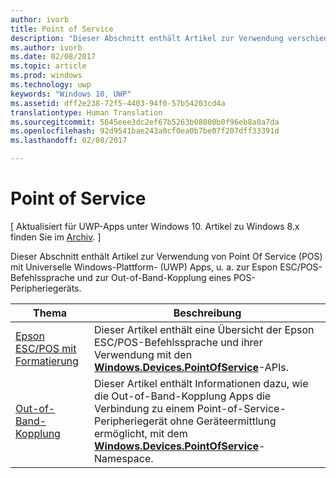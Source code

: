 ```yaml
---
author: ivorb
title: Point of Service
description: "Dieser Abschnitt enthält Artikel zur Verwendung verschiedener Features des Point-of-Service-Namespace."
ms.author: ivorb
ms.date: 02/08/2017
ms.topic: article
ms.prod: windows
ms.technology: uwp
keywords: "Windows 10, UWP"
ms.assetid: dff2e238-72f5-4403-94f0-57b54203cd4a
translationtype: Human Translation
ms.sourcegitcommit: 5645eee3dc2ef67b5263b08800b0f96eb8a0a7da
ms.openlocfilehash: 92d9541bae243a0cf0ea0b7be07f207dff33391d
ms.lasthandoff: 02/08/2017

---
```

# <a name="point-of-service"></a>Point of Service

\[ Aktualisiert für UWP-Apps unter Windows 10. Artikel zu Windows 8.x finden Sie im [Archiv](http://go.microsoft.com/fwlink/p/?linkid=619132). \]

Dieser Abschnitt enthält Artikel zur Verwendung von Point Of Service (POS) mit Universelle Windows-Plattform- (UWP) Apps, u. a. zur Espon ESC/POS-Befehlssprache und zur Out-of-Band-Kopplung eines POS-Peripheriegeräts.

|Thema|Beschreibung|
|--------|------------------|
| [Epson ESC/POS mit Formatierung](epson-esc-pos-with-formatting.md)   | Dieser Artikel enthält eine Übersicht der Epson ESC/POS-Befehlssprache und ihrer Verwendung mit den [**Windows.Devices.PointOfService**](https://msdn.microsoft.com/library/windows/apps/windows.devices.pointofservice.aspx)-APIs. |
| [Out-of-Band-Kopplung](out-of-band-pairing.md) | Dieser Artikel enthält Informationen dazu, wie die Out-of-Band-Kopplung Apps die Verbindung zu einem Point-of-Service-Peripheriegerät ohne Geräteermittlung ermöglicht, mit dem [**Windows.Devices.PointOfService**](https://msdn.microsoft.com/library/windows/apps/windows.devices.pointofservice.aspx)-Namespace. |


